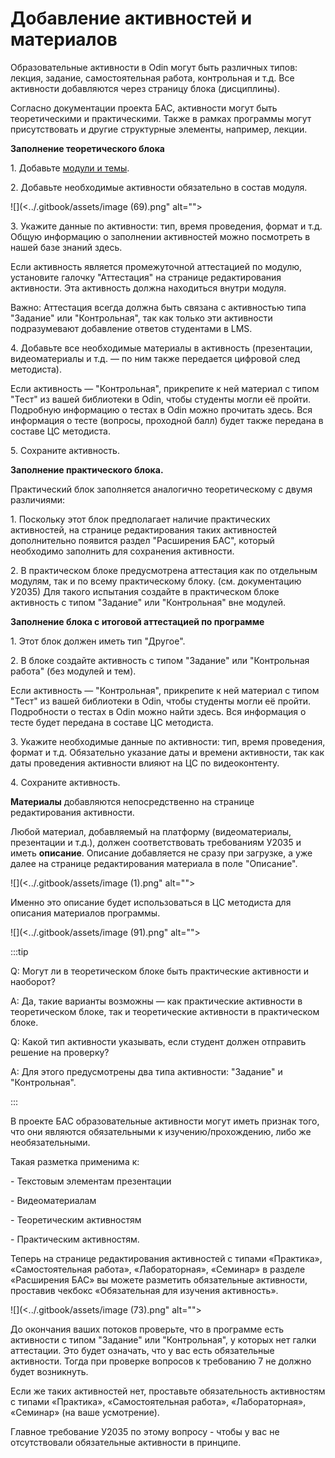 # Добавление активностей и материалов

Образовательные активности в Odin могут быть различных типов: лекция, задание, самостоятельная работа, контрольная и т.д. Все активности добавляются через страницу блока (дисциплины).

Согласно документации проекта БАС, активности могут быть теоретическими и практическими. Также в рамках программы могут присутствовать и другие структурные элементы, например, лекции.

**Заполнение теоретического блока**

1\. Добавьте [модули и темы](dobavlenie-modulei-i-tem.md).

2\. Добавьте необходимые активности обязательно в состав модуля.

![](<../.gitbook/assets/image (69).png" alt=""><figcaption></figcaption></figure>

3\. Укажите данные по активности: тип, время проведения, формат и т.д. Общую информацию о заполнении активностей можно посмотреть в нашей базе знаний здесь.

Если активность является промежуточной аттестацией по модулю, установите галочку "Аттестация" на странице редактирования активности. Эта активность должна находиться внутри модуля.&#x20;

Важно: Аттестация всегда должна быть связана с активностью типа "Задание" или "Контрольная", так как только эти активности подразумевают добавление ответов студентами в LMS.

4\. Добавьте все необходимые материалы в активность (презентации, видеоматериалы и т.д. — по ним также передается цифровой след методиста).

Если активность — "Контрольная", прикрепите к ней материал с типом "Тест" из вашей библиотеки в Odin, чтобы студенты могли её пройти. Подробную информацию о тестах в Odin можно прочитать здесь. Вся информация о тесте (вопросы, проходной балл) будет также передана в составе ЦС методиста.

5\. Сохраните активность.

**Заполнение практического блока.**

Практический блок заполняется аналогично теоретическому с двумя различиями:

1\. Поскольку этот блок предполагает наличие практических активностей, на странице редактирования таких активностей дополнительно появится раздел "Расширения БАС", который необходимо заполнить для сохранения активности.

2\. В практическом блоке предусмотрена аттестация как по отдельным модулям, так и по всему практическому блоку. (см. документацию У2035) Для такого испытания создайте в практическом блоке активность с типом "Задание" или "Контрольная" вне модулей.&#x20;

**Заполнение блока с итоговой аттестацией по программе**

1\. Этот блок должен иметь тип "Другое".

2\. В блоке создайте активность с типом "Задание" или "Контрольная работа" (без модулей и тем).

Если активность — "Контрольная", прикрепите к ней материал с типом "Тест" из вашей библиотеки в Odin, чтобы студенты могли её пройти. Подробности о тестах в Odin можно найти здесь. Вся информация о тесте будет передана в составе ЦС методиста.

3\. Укажите необходимые данные по активности: тип, время проведения, формат и т.д. Обязательно указание даты и времени активности, так как даты проведения активности влияют на ЦС по видеоконтенту.

4\. Сохраните активность.

**Материалы** добавляются непосредственно на странице редактирования активности.

Любой материал, добавляемый на платформу (видеоматериалы, презентации и т.д.), должен соответствовать требованиям У2035 и иметь **описание**. Описание добавляется не сразу при загрузке, а уже далее на странице редактирования материала в поле "Описание".&#x20;

![](<../.gitbook/assets/image (1).png" alt=""><figcaption></figcaption></figure>

Именно это описание будет использоваться в ЦС методиста для описания материалов программы.&#x20;

![](<../.gitbook/assets/image (91).png" alt=""><figcaption></figcaption></figure>

:::tip

Q: Могут ли в теоретическом блоке быть практические активности и наоборот?

A: Да, такие варианты возможны — как практические активности в теоретическом блоке, так и теоретические активности в практическом блоке.



Q: Какой тип активности указывать, если студент должен отправить решение на проверку?

A: Для этого предусмотрены два типа активности: "Задание" и "Контрольная".

:::

В проекте БАС образовательные активности могут иметь признак того, что они являются обязательными к изучению/прохождению, либо же необязательными.

Такая разметка применима к:

\- Текстовым элементам презентации

\- Видеоматериалам

\- Теоретическим активностям

\- Практическим активностям.

Теперь на странице редактирования активностей с типами «Практика», «Самостоятельная работа», «Лабораторная», «Семинар» в разделе «Расширения БАС» вы можете разметить обязательные активности, проставив чекбокс «Обязательная для изучения активность».

![](<../.gitbook/assets/image (73).png" alt=""><figcaption></figcaption></figure>

До окончания ваших потоков проверьте, что в программе есть активности с типом "Задание" или "Контрольная", у которых нет галки аттестации. Это будет означать, что у вас есть обязательные активности. Тогда при проверке вопросов к требованию 7 не должно будет возникнуть.

Если же таких активностей нет, проставьте обязательность активностям с типами «Практика», «Самостоятельная работа», «Лабораторная», «Семинар» (на ваше усмотрение).

Главное требование У2035 по этому вопросу - чтобы у вас не отсутствовали обязательные активности в принципе.
